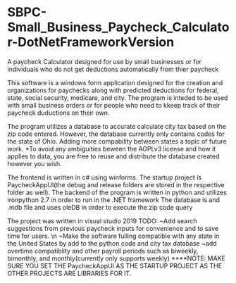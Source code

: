 # SBPC-Small_Business_Paycheck_Calculator-DotNetFrameworkVersion
A paycheck Calculator designed for use by small businesses or for individuals who do not get deductions automatically from thier paycheck

This software is a windows form application designed for the creation and organizations for paychecks along with predicted deductions for
federal, state, social security, medicare, and city. The program is inteded to be used with small business orders or for people who need to
kkeep track of their paycheck duductions on their own.

The program utilizes a database to accurate calculate city tax based on the zip code entered. However, the database currently only contains 
codes for the state of Ohio. Adding more compability between states a topic of future work. 
*To avoid any ambiguities beween the AGPLv3 license and how it applies to data, you are free to reuse and distribute the database created 
however you wish.

The frontend is written in c# using winforms. The startup project is PaycheckAppUI(the debug and release folders are stored in the respective
folder as well).
The backend of the program is written in python and utilizes ironpython 2.7 in order to run in the .NET framework
The database is and .mdb file and uses oleDB in order to execute the zip code query

The project was written in visual studio 2019
TODO:
~Add search suggestions from previous paycheck inputs for convenience and to save time for users. \n
~Make the software fulling compatible with any state in the United States by add to the python code and city tax database
~add overtime compatiblity and other payroll periods such as biweekly, bimonthly, and monthly(currently only supports weekly)
****NOTE: MAKE SURE YOU SET THE PaycheckAppUI AS THE STARTUP PROJECT AS THE OTHER PROJECTS ARE LIBRARIES FOR IT.
